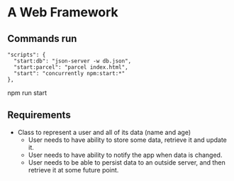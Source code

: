 # A Web Framework



## Commands run

```
"scripts": {
  "start:db": "json-server -w db.json", 
  "start:parcel": "parcel index.html",
  "start": "concurrently npm:start:*"
},
```
 
npm run start

## Requirements

- Class to represent a user and all of its data (name and age)
  - User needs to have ability to store some data, retrieve it and update it.
  - User needs to have ability to notify the app when data is changed.
  - User needs to be able to persist data to an outside server, and then retrieve it at some future point.
